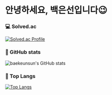 # 안녕하세요, 백은선입니다😉

### 💻 Solved.ac
   
[![Solved.ac Profile](http://mazassumnida.wtf/api/generate_badge?boj=eunsun5460)](https://solved.ac/eunsun5460/)   
   

### 💪 GitHub stats
   
![baekeunsun's GitHub stats](https://github-readme-stats.vercel.app/api?username=baekeunsun&show_icons=true&theme=dracula)

   
### 📑 Top Langs
   
[![Top Langs](https://github-readme-stats.vercel.app/api/top-langs/?username=baekeunsun&layout=compact)](https://github.com/baekeunsun/github-readme-stats)

